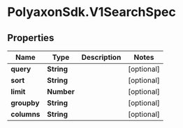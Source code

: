 # PolyaxonSdk.V1SearchSpec

## Properties

Name | Type | Description | Notes
------------ | ------------- | ------------- | -------------
**query** | **String** |  | [optional] 
**sort** | **String** |  | [optional] 
**limit** | **Number** |  | [optional] 
**groupby** | **String** |  | [optional] 
**columns** | **String** |  | [optional] 


